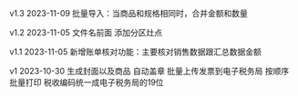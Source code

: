 


v1.3
2023-11-09
批量导入：当商品和规格相同时，合并金额和数量

v1.2
2023-11-05
文件名前面 添加分区灶点

v1.1
2023-11-05
新增账单核对功能：主要核对销售数据跟汇总数据金额

v1
2023-10-30
生成封面以及商品
自动盖章
批量上传发票到电子税务局
按顺序批量打印
税收编码统一成电子税务局的19位

